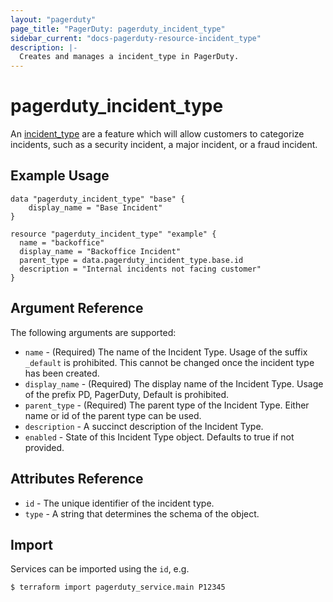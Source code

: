 ```yaml
---
layout: "pagerduty"
page_title: "PagerDuty: pagerduty_incident_type"
sidebar_current: "docs-pagerduty-resource-incident_type"
description: |-
  Creates and manages a incident_type in PagerDuty.
---
```


# pagerduty\_incident\_type

An [incident\_type](https://developer.pagerduty.com/api-reference/1981087c1914c-create-an-incident-type)
are a feature which will allow customers to categorize incidents, such as a
security incident, a major incident, or a fraud incident.


## Example Usage

```hcl
data "pagerduty_incident_type" "base" {
    display_name = "Base Incident"
}

resource "pagerduty_incident_type" "example" {
  name = "backoffice"
  display_name = "Backoffice Incident"
  parent_type = data.pagerduty_incident_type.base.id
  description = "Internal incidents not facing customer"
}
```

## Argument Reference

The following arguments are supported:

* `name` - (Required) The name of the Incident Type. Usage of the suffix `_default` is prohibited. This cannot be changed once the incident type has been created.
* `display_name` - (Required) The display name of the Incident Type. Usage of the prefix PD, PagerDuty, Default is prohibited.
* `parent_type` - (Required) The parent type of the Incident Type. Either name or id of the parent type can be used.
* `description` - A succinct description of the Incident Type.
* `enabled`  - State of this Incident Type object. Defaults to true if not provided.

## Attributes Reference

* `id`  - The unique identifier of the incident type.
* `type`  - A string that determines the schema of the object.

## Import

Services can be imported using the `id`, e.g.

```
$ terraform import pagerduty_service.main P12345
```
